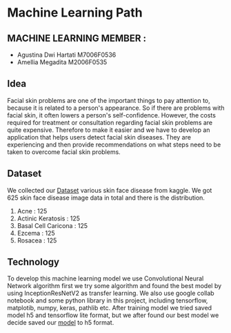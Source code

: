 # Machine Learning Path
## MACHINE LEARNING MEMBER :
- Agustina Dwi Hartati M7006F0536 
- Amellia Megadita M2006F0535
## Idea 
Facial skin problems are one of the important things to pay attention to, because it is related to a person's appearance. So if there are problems with facial skin, it often lowers a person's self-confidence. However, the costs required for treatment or consultation regarding facial skin problems are quite expensive. Therefore to make it easier and we have to develop an application that helps users detect facial skin diseases. They are experiencing and then provide recommendations on what steps need to be taken to overcome facial skin problems.
## Dataset
We collected our [Dataset](https://github.com/KanzulF/BangkitCapstone2022/blob/Machine-Learning/Dataset.txt)
various skin face disease from kaggle. We got 625 skin face disease image data in total and there is the distribution.
1.	Acne : 125
2.	Actinic Keratosis : 125
3.	Basal Cell Caricona : 125
4.	Ezcema : 125
5.	Rosacea : 125                                                                                                                                               
## Technology
To develop this machine learning model we use Convolutional Neural Network algorithm first we try some algorithm and found the best model by using InceptionResNetV2 as transfer learning. We also use google collab notebook and  some python library in this project, including tensorflow, matplotib, numpy, keras, pathlib etc. After training model we tried saved model h5 and tensorflow lite format, but we after found our best model we decide saved our [model](https://drive.google.com/drive/u/5/folders/1dI4LQVUrF8kmNIfZFS_okDj0dtjWIV5y) to h5 format.
